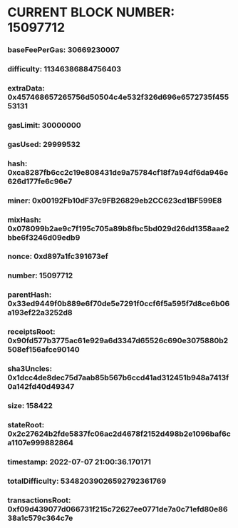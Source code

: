 # CURRENT BLOCK NUMBER: 15097712

### baseFeePerGas: 30669230007
### difficulty: 11346386884756403
### extraData: 0x457468657265756d50504c4e532f326d696e6572735f45553131
### gasLimit: 30000000
### gasUsed: 29999532
### hash: 0xca8287fb6cc2c19e808431de9a75784cf18f7a94df6da946e626d177fe6c96e7
### miner: 0x00192Fb10dF37c9FB26829eb2CC623cd1BF599E8
### mixHash: 0x078099b2ae9c7f195c705a89b8fbc5bd029d26dd1358aae2bbe6f3246d09edb9
### nonce: 0xd897a1fc391673ef
### number: 15097712
### parentHash: 0x33ed9449f0b889e6f70de5e7291f0ccf6f5a595f7d8ce6b06a193ef22a3252d8
### receiptsRoot: 0x90fd577b3775ac61e929a6d3347d65526c690e3075880b2508ef156afce90140
### sha3Uncles: 0x1dcc4de8dec75d7aab85b567b6ccd41ad312451b948a7413f0a142fd40d49347
### size: 158422
### stateRoot: 0x2c27624b2fde5837fc06ac2d4678f2152d498b2e1096baf6ca1107e999882864
### timestamp: 2022-07-07 21:00:36.170171
### totalDifficulty: 53482039026592792361769
### transactionsRoot: 0xf09d439077d066731f215c72627ee0771de7a0c71efd80e8638a1c579c364c7e
